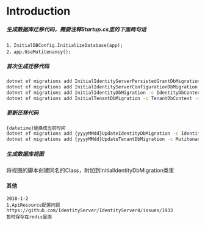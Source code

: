 ﻿# Introduction 

##### 生成数据库迁移代码，需要注释Startup.cs里的下面两句话
```
1，InitialDBConfig.InitializeDatabase(app);
2，app.UseMutitenancy();
```

##### 首次生成迁移代码
```cmd
dotnet ef migrations add InitialIdentityServerPersistedGrantDbMigration -c PersistedGrantDbContext -o Data/Migrations/IdentityServer/PersistedGrantDb
dotnet ef migrations add InitialIdentityServerConfigurationDbMigration -c ConfigurationDbContext -o Data/Migrations/IdentityServer/ConfigurationDb
dotnet ef migrations add InitialIdentityDbMigration -c IdentityDbContext -o Data/Migrations/Identity
dotnet ef migrations add InitialTenantDbMigration -c TenantDbContext -o Data/Migrations/Tenant
```

##### 更新迁移代码
```cmd
{datetime}替换成当前时间
dotnet ef migrations add {yyyyMMdd}UpdateIdentityDbMigration -c IdentityDbContext -o Data/Migrations/Identity
dotnet ef migrations add {yyyyMMdd}UpdateTenantDbMigration -c MutitenancyDbContext -o Data/Migrations/Tenant
```

##### 生成数据库视图
将视图的脚本创建同名的Class，附加到InitialIdentityDbMigration类里

#### 其他
```
2018-1-2
1,ApiResource配置问题 https://github.com/IdentityServer/IdentityServer4/issues/1933
暂时保存在redis里面
```